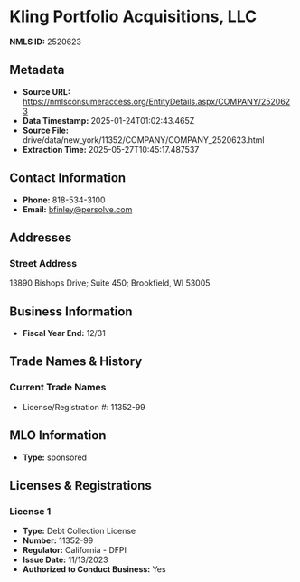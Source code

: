 # Kling Portfolio Acquisitions, LLC

**NMLS ID:** 2520623

## Metadata
- **Source URL:** https://nmlsconsumeraccess.org/EntityDetails.aspx/COMPANY/2520623
- **Data Timestamp:** 2025-01-24T01:02:43.465Z
- **Source File:** drive/data/new_york/11352/COMPANY/COMPANY_2520623.html
- **Extraction Time:** 2025-05-27T10:45:17.487537

## Contact Information
- **Phone:** 818-534-3100
- **Email:** bfinley@persolve.com

## Addresses
### Street Address
13890 Bishops Drive; Suite 450; Brookfield, WI 53005

## Business Information
- **Fiscal Year End:** 12/31

## Trade Names & History
### Current Trade Names
- License/Registration #: 11352-99

## MLO Information
- **Type:** sponsored

## Licenses & Registrations

### License 1
- **Type:** Debt Collection License
- **Number:** 11352-99
- **Regulator:** California - DFPI
- **Issue Date:** 11/13/2023
- **Authorized to Conduct Business:** Yes
